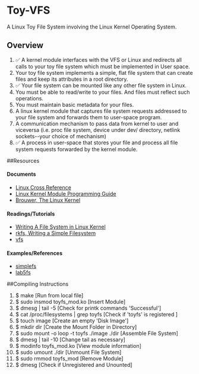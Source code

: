 # Toy-VFS
A Linux Toy File System involving the Linux Kernel Operating System.


## Overview
1. :white_check_mark: A kernel module interfaces with the VFS or Linux and redirects all calls to your toy file system which must be implemented in User space.
2. Your toy file system implements a simple, flat file system that can create files and keep its attributes in a root directory.
3. :white_check_mark: Your file system can be mounted like any other file system in Linux.
4. You must be able to read/write to your files. And files must reflect such operations.
5. You must maintain basic metadata for your files.
6. A linux kernel module that captures file system requests addressed to your file system and forwards them to user-space program.
7. A communication mechanism to pass data from kernel to user and viceversa (i.e. proc file system, device under dev/ directory, netlink sockets--your choice of mechanism)
8. :white_check_mark: A process in user-space that stores your file and process all file system requests forwarded by the kernel module.

##Resources
#### Documents
- [Linux Cross Reference](http://lxr.free-electrons.com/source/?v=3.19)
- [Linux Kernel Module Programming Guide](http://linux.die.net/lkmpg/x769.html)
- [Brouwer, The Linux Kernel](https://www.win.tue.nl/~aeb/linux/lk/lk-8.html)
#### Readings/Tutorials
- [Writing A File System in Linux Kernel](http://kukuruku.co/hub/nix/writing-a-file-system-in-linux-kernel)
- [rkfs, Writing a Simple Filesystem](http://www2.comp.ufscar.br/~helio/fs/rkfs.html)
- [vfs](http://lxr.free-electrons.com/source/Documentation/filesystems/vfs.txt?v=3.19)

#### Examples/References
- [simplefs](https://github.com/psankar/simplefs)
- [lab5fs](https://github.com/souravzzz/lab5fs)


##Compiling Instructions
1.  $ make                                       [Run from local file]
2.  $ sudo insmod toyfs_mod.ko                   [Insert Module]   
3.  $ dmesg | tail -5                            [Check for printk commands 'Successful']
4.  $ cat /proc/filesystems | grep toyfs         [Check if 'toyfs' is registered        ]
5.  $ touch image                                [Create an empty 'Disk Image']
6.  $ mkdir dir                                  [Create the Mount Folder in Directory]        
7.  $ sudo mount -o loop -t toyfs ./image ./dir  [Assemble File System]
8.  $ dmesg | tail -10                           [Change tail as necessary]
9.  $ modinfo toyfs_mod.ko                       [View module information]
10. $ sudo umount ./dir                          [Unmount File System]
11. $ sudo rmmod toyfs_mod                       [Remove Module]
12. $ dmesg                                      [Check if Unregistered and Unounted]

